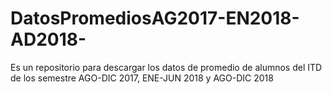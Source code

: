 # DatosPromediosAG2017-EN2018-AD2018-
Es un repositorio para descargar los datos de promedio de alumnos del ITD de los semestre AGO-DIC 2017, ENE-JUN 2018 y AGO-DIC 2018
